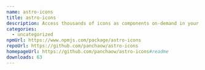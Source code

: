 ```yaml
---
name: astro-icons
title: astro-icons
description: Access thousands of icons as components on-demand in your astro projects.
categories:
  - uncategorized
npmUrl: https://www.npmjs.com/package/astro-icons
repoUrl: https://github.com/panchaow/astro-icons
homepageUrl: https://github.com/panchaow/astro-icons#readme
downloads: 63
---
```


